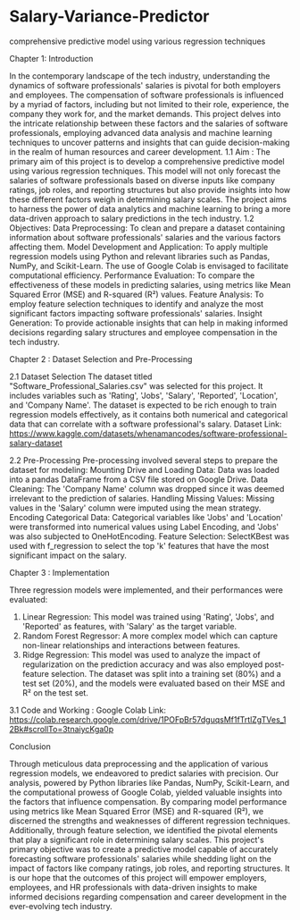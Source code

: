 # Salary-Variance-Predictor
 comprehensive predictive model using various regression techniques

Chapter 1: Introduction


In the contemporary landscape of the tech industry, understanding the dynamics of software professionals' salaries is pivotal for both employers and employees. The compensation of software professionals is influenced by a myriad of factors, including but not limited to their role, experience, the company they work for, and the market demands. This project delves into the intricate relationship between these factors and the salaries of software professionals, employing advanced data analysis and machine learning techniques to uncover patterns and insights that can guide decision-making in the realm of human resources and career development.
1.1 Aim : 
The primary aim of this project is to develop a comprehensive predictive model using various regression techniques. This model will not only forecast the salaries of software professionals based on diverse inputs like company ratings, job roles, and reporting structures but also provide insights into how these different factors weigh in determining salary scales. The project aims to harness the power of data analytics and machine learning to bring a more data-driven approach to salary predictions in the tech industry.
1.2 Objectives:
Data Preprocessing: To clean and prepare a dataset containing information about software professionals' salaries and the various factors affecting them.
Model Development and Application: To apply multiple regression models using Python and relevant libraries such as Pandas, NumPy, and Scikit-Learn. The use of Google Colab is envisaged to facilitate computational efficiency.
Performance Evaluation: To compare the effectiveness of these models in predicting salaries, using metrics like Mean Squared Error (MSE) and R-squared (R²) values.
Feature Analysis: To employ feature selection techniques to identify and analyze the most significant factors impacting software professionals' salaries.
Insight Generation: To provide actionable insights that can help in making informed decisions regarding salary structures and employee compensation in the tech industry.

Chapter 2 : Dataset Selection and Pre-Processing

2.1 Dataset Selection
The dataset titled "Software_Professional_Salaries.csv" was selected for this project. It includes variables such as 'Rating', 'Jobs', 'Salary', 'Reported', 'Location', and 'Company Name'. The dataset is expected to be rich enough to train regression models effectively, as it contains both numerical and categorical data that can correlate with a software professional's salary.
Dataset  Link: https://www.kaggle.com/datasets/whenamancodes/software-professional-salary-dataset

2.2 Pre-Processing
Pre-processing involved several steps to prepare the dataset for modeling:
Mounting Drive and Loading Data: Data was loaded into a pandas DataFrame from a CSV file stored on Google Drive.
Data Cleaning: The 'Company Name' column was dropped since it was deemed irrelevant to the prediction of salaries.
Handling Missing Values: Missing values in the 'Salary' column were imputed using the mean strategy.
Encoding Categorical Data: Categorical variables like 'Jobs' and 'Location' were transformed into numerical values using Label Encoding, and 'Jobs' was also subjected to OneHotEncoding.
Feature Selection: SelectKBest was used with f_regression to select the top 'k' features that have the most significant impact on the salary.

Chapter 3 : Implementation 

Three regression models were implemented, and their performances were evaluated:
1. Linear Regression: This model was trained using 'Rating', 'Jobs', and 'Reported' as features, with 'Salary' as the target variable.
2. Random Forest Regressor: A more complex model which can capture non-linear relationships and interactions between features.
3. Ridge Regression: This model was used to analyze the impact of regularization on the prediction accuracy and was also employed post-feature selection.
The dataset was split into a training set (80%) and a test set (20%), and the models were evaluated based on their MSE and R² on the test set.

3.1 Code and Working : 
Google Colab Link: https://colab.research.google.com/drive/1POFpBr57dguqsMf1fTrtlZgTVes_12Bk#scrollTo=3tnaiycKga0p


Conclusion 

Through meticulous data preprocessing and the application of various regression models, we endeavored to predict salaries with precision. Our analysis, powered by Python libraries like Pandas, NumPy, Scikit-Learn, and the computational prowess of Google Colab, yielded valuable insights into the factors that influence compensation.
By comparing model performance using metrics like Mean Squared Error (MSE) and R-squared (R²), we discerned the strengths and weaknesses of different regression techniques. Additionally, through feature selection, we identified the pivotal elements that play a significant role in determining salary scales.
This project's primary objective was to create a predictive model capable of accurately forecasting software professionals' salaries while shedding light on the impact of factors like company ratings, job roles, and reporting structures. It is our hope that the outcomes of this project will empower employers, employees, and HR professionals with data-driven insights to make informed decisions regarding compensation and career development in the ever-evolving tech industry.



